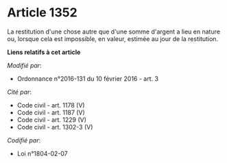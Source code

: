 # Article 1352

La restitution d'une chose autre que d'une somme d'argent a lieu en nature ou, lorsque cela est impossible, en valeur,
estimée au jour de la restitution.

**Liens relatifs à cet article**

_Modifié par_:

  - Ordonnance n°2016-131 du 10 février 2016 - art. 3

_Cité par_:

  - Code civil - art. 1178 (V)
  - Code civil - art. 1187 (V)
  - Code civil - art. 1229 (V)
  - Code civil - art. 1302-3 (V)

_Codifié par_:

  - Loi n°1804-02-07
